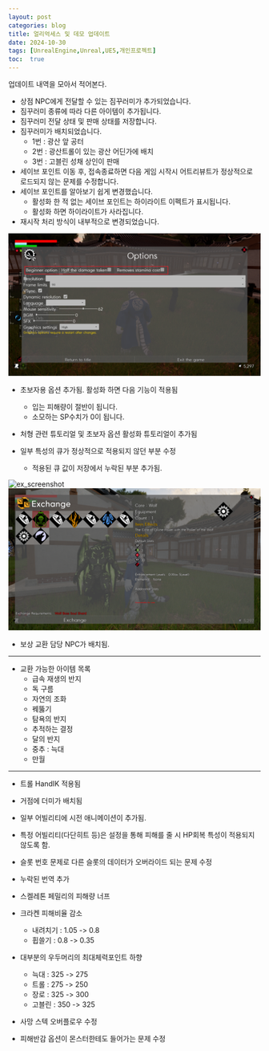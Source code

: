 ```yaml
--- 
layout: post
categories: blog
title: 얼리억세스 및 데모 업데이트
date: 2024-10-30
tags: [UnrealEngine,Unreal,UE5,개인프로젝트]
toc:  true
---
```


업데이트 내역을 모아서 적어본다.

- 상점 NPC에게 전달할 수 있는 짐꾸러미가 추가되었습니다.
- 짐꾸러미 종류에 따라 다른 아이템이 추가됩니다.
- 짐꾸러미 전달 상태 및 판매 상태를 저장합니다.
- 짐꾸러미가 배치되었습니다.
  - 1번 : 광산 앞 공터
  - 2번 : 광산트롤이 있는 광산 어딘가에 배치
  - 3번 : 고블린 성채 상인이 판매
- 세이브 포인트 이동 후, 접속종료하면 다음 게임 시작시 어트리뷰트가 정상적으로 로드되지 않는 문제를 수정합니다.
- 세이브 포인트를 알아보기 쉽게 변경했습니다. 
  - 활성화 한 적 없는 세이브 포인트는 하이라이트 이펙트가 표시됩니다.
  - 활성화 하면 하이라이트가 사라집니다.
- 재시작 처리 방식이 내부적으로 변경되었습니다.


![ex_screenshot](/assets/images/unreal/myProject/24.10.30/newOption.png)  
- 초보자용 옵션 추가됨. 활성화 하면 다음 기능이 적용됨
  - 입는 피해량이 절반이 됩니다.
  - 소모하는 SP수치가 0이 됩니다.

- 처형 관련 튜토리얼 및 초보자 옵션 활성화 튜토리얼이 추가됨

- 일부 특성의 큐가 정상적으로 적용되지 않던 부분 수정
  - 적용된 큐 값이 저장에서 누락된 부분 추가됨.

![ex_screenshot](/assets/images/unreal/myProject/24.10.30/exchanger.png)  
![ex_screenshot](/assets/images/unreal/myProject/24.10.30/reward.png)  
- 보상 교환 담당 NPC가 배치됨.
-----------------------
- 교환 가능한 아이템 목록
  - 급속 재생의 반지
  - 독 구름
  - 자연의 조화
  - 꿰뚫기 
  - 탐욕의 반지
  - 추적하는 결정
  - 달의 반지
  - 중추 : 늑대
  - 만월
-----------------------
 

- 트롤 HandIK 적용됨
- 거점에 더미가 배치됨

- 일부 어빌리티에 시전 애니메이션이 추가됨.
- 특정 어빌리티(다단히트 등)은 설정을 통해 피해를 줄 시 HP회복 특성이 적용되지 않도록 함.
- 슬롯 번호 문제로 다른 슬롯의 데이터가 오버라이드 되는 문제 수정
- 누락된 번역 추가
- 스켈레톤 페밀리의 피해량 너프

- 크라켄 피해비율 감소
  - 내려치기 : 1.05 -> 0.8
  - 휩쓸기 :  0.8 -> 0.35

- 대부분의 우두머리의 최대체력포인트 하향
  - 늑대 : 325 -> 275
  - 트롤 : 275 -> 250
  - 장로 : 325 -> 300
  - 고블린 : 350 -> 325

- 사망 스텍 오버플로우 수정
- 피해반감 옵션이 몬스터한테도 들어가는 문제 수정
